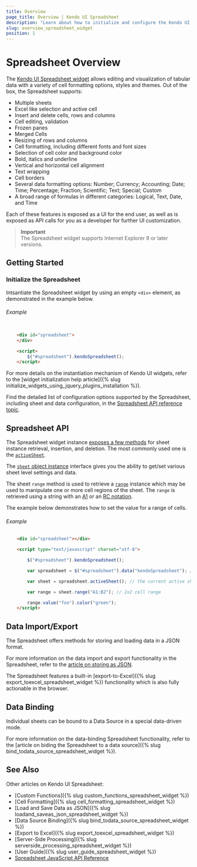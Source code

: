 ```yaml
---
title: Overview
page_title: Overview | Kendo UI Spreadsheet
description: "Learn about how to initialize and configure the Kendo UI Spreadsheet widget."
slug: overview_spreadsheet_widget
position: 1
---
```


# Spreadsheet Overview

The [Kendo UI Spreadsheet widget](http://demos.telerik.com/kendo-ui/spreadsheet/index) allows editing and visualization of tabular data with a variety of cell formatting options, styles and themes. Out of the box, the Spreadsheet supports:

* Multiple sheets
* Excel like selection and active cell
* Insert and delete cells, rows and columns
* Cell editing, validation
* Frozen panes
* Merged Cells
* Resizing of rows and columns
* Cell formatting, including different fonts and font sizes
* Selection of cell color and background color
* Bold, italics and underline
* Vertical and horizontal cell alignment
* Text wrapping
* Cell borders
* Several data formatting options: Number; Currency; Accounting; Date; Time; Percentage; Fraction; Scientific; Text; Special; Custom
* A broad range of formulas in different categories: Logical, Text, Date, and Time

Each of these features is exposed as a UI for the end user, as well as is exposed as API calls for you as a developer for further UI customization.

> **Important**  
> The Spreadsheet widget supports Internet Explorer 9 or later versions.

## Getting Started

### Initialize the Spreadsheet

Intsantiate the Spreadsheet widget by using an empty `<div>` element, as demonstrated in the example below.

###### Example

```html

    <div id="spreadsheet">
    </div>

    <script>
        $("#spreadsheet").kendoSpreadsheet();
    </script>
```

For more details on the instantiation mechanism of Kendo UI widgets, refer to the [widget initialization help article]({% slug initialize_widgets_using_jquery_plugins_installation %}).

Find the detailed list of configuration options supported by the Spreadsheet, including sheet and data configuration, in the [Spreadsheet API reference topic](/api/javascript/ui/spreadsheet).

## Spreadsheet API

The Spreadsheet widget instance [exposes a few methods](/api/javascript/ui/spreadsheet#methods) for sheet instance retrieval, insertion, and deletion. The most commonly used one is the [`activeSheet`](/api/javascript/ui/spreadsheet#methods-activeSheet).

The [`sheet` object instance](/api/javascript/spreadsheet/sheet) interface gives you the ability to get/set various sheet level settings and data.

The sheet `range` method is used to retrieve a [`range`](/api/javascript/spreadsheet/range) instance which may be used to manipulate one or more cell regions of the sheet. The `range` is retrieved using a string with an [A1](https://msdn.microsoft.com/en-us/library/bb211395.aspx) or an [RC notation](http://excelribbon.tips.net/T008803_Understanding_R1C1_References.html).

The example below demonstrates how to set the value for a range of cells.

###### Example

``` html
    <div id="spreadsheet"></div>

    <script type="text/javascript" charset="utf-8">

        $("#spreadsheet").kendoSpreadsheet();

        var spreadsheet = $("#spreadsheet").data("kendoSpreadsheet"); // the widget instance

        var sheet = spreadsheet.activeSheet(); // the current active sheet

        var range = sheet.range("A1:B2"); // 2x2 cell range

        range.value("foo").color("green");
    </script>
```

## Data Import/Export

The Spreadsheet offers methods for storing and loading data in a JSON format.

For more information on the data import and export functionality in the Spreadsheet, refer to the [article on storing as JSON](import-and-export-data/overview).

The Spreadsheet features a built-in [export-to-Excel]({% slug export_toexcel_spreadsheet_widget %}) functionality which is also fully actionable in the browser.

## Data Binding

Individual sheets can be bound to a Data Source in a special data-driven mode.

For more information on the data-binding Spreadsheet functionality, refer to the [article on biding the Spreadsheet to a data source]({% slug bind_todata_source_spreadsheet_widget %}).

## See Also

Other articles on Kendo UI Spreadsheet:

* [Custom Functions]({% slug custom_functions_spreadsheet_widget %})
* [Cell Formatting]({% slug cell_formatting_spreadsheet_widget %})
* [Load and Save Data as JSON]({% slug loadand_saveas_json_spreadsheet_widget %})
* [Data Source Binding]({% slug bind_todata_source_spreadsheet_widget %})
* [Export to Excel]({% slug export_toexcel_spreadsheet_widget %})
* [Server-Side Processing]({% slug serverside_processing_spreadsheet_widget %})
* [User Guide]({% slug user_guide_spreadsheet_widget %})
* [Spreadsheet JavaScript API Reference](/api/javascript/ui/spreadsheet)
